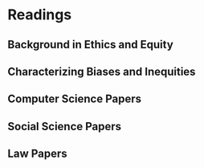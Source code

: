 # Readings

## Background in Ethics and Equity



## Characterizing Biases and Inequities



## Computer Science Papers




## Social Science Papers



## Law Papers



